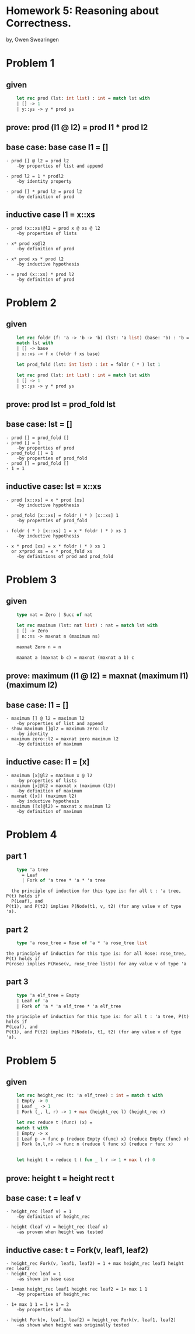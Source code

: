 # Homework 5: Reasoning about Correctness.

by, Owen Swearingen

# Problem 1

## given
``` Ocaml
    let rec prod (lst: int list) : int = match lst with  
    | [] -> 1  
    | y::ys -> y * prod ys
```

## prove: prod (l1 @ l2) = prod l1 * prod l2

## base case: base case l1 = []
    - prod [] @ l2 = prod l2 
        -by properties of list and append 

    - prod l2 = 1 * prodl2 
        -by identity property

    - prod [] * prod l2 = prod l2  
        -by definition of prod

## inductive case l1 = x::xs
    - prod (x::xs)@l2 = prod x @ xs @ l2  
        -by properties of lists  

    - x* prod xs@l2  
        -by definition of prod  

    - x* prod xs * prod l2  
        -by inductive hypothesis  

    - = prod (x::xs) * prod l2  
        -by definition of prod


<!-- Barrier which makes it easier for me to read and edit -->

# Problem 2
## given
``` Ocaml
    let rec foldr (f: 'a -> 'b -> 'b) (lst: 'a list) (base: 'b) : 'b =  
    match lst with  
    | [] -> base  
    | x::xs -> f x (foldr f xs base)  

    let prod_fold (lst: int list) : int = foldr ( * ) lst 1  

    let rec prod (lst: int list) : int = match lst with  
    | [] -> 1  
    | y::ys -> y * prod ys  
```

## prove: prod lst = prod_fold lst
## base case: lst = []
       
    - prod [] = prod_fold []
    - prod [] = 1  
        -by properties of prod
    - prod_fold [] = 1 
        -by properties of prod_fold
    - prod [] = prod_fold []
    - 1 = 1

## inductive case: lst = x::xs
    - prod [x::xs] = x * prod [xs] 
        -by inductive hypothesis  
   
    - prod_fold [x::xs] = foldr ( * ) [x::xs] 1  
        -by properties of prod_fold  

    - foldr ( * ) [x::xs] 1 = x * foldr ( * ) xs 1  
        -by inductive hypothesis  

    - x * prod [xs] = x * foldr ( * ) xs 1
      or x*prod xs = x * prod_fold xs  
        -by definitions of prod and prod_fold



<!-- Barrier which makes it easier for me to read and edit -->



# Problem 3
## given
``` Ocaml
    type nat = Zero | Succ of nat  
    
    let rec maximum (lst: nat list) : nat = match lst with  
    | [] -> Zero  
    | n::ns -> maxnat n (maximum ns)  

    maxnat Zero n = n  

    maxnat a (maxnat b c) = maxnat (maxnat a b) c  
```

## prove: maximum (l1 @ l2) = maxnat (maximum l1) (maximum l2)
 ## base case: l1 = []
    - maximum [] @ l2 = maximum l2
        -by properties of list and append
    - show maximum []@l2 = maximum zero::l2
        -by identity
    - maximum zero::l2 = maxnat zero maximum l2
        -by definition of maximum

 ## inductive case: l1 = [x]
    - maximum [x]@l2 = maximum x @ l2
        -by properties of lists 
    - maximum [x]@l2 = maxnat x (maximum (l2))
        -by definition of maximum
    - maxnat ([x]) (maximum l2) 
        -by inductive hypothesis
    - maximum ([x]@l2) = maxnat x maximum l2
        -by definition of maximum



<!-- Barrier which makes it easier for me to read and edit -->


# Problem 4
## part 1
``` Ocaml
    type 'a tree   
      = Leaf  
      | Fork of 'a tree * 'a * 'a tree  
```
      the principle of induction for this type is: for all t : 'a tree, P(t) holds if  
      P(Leaf), and  
    P(t1), and P(t2) implies P(Node(t1, v, t2) (for any value v of type 'a).  

## part 2
``` Ocaml
    type 'a rose_tree = Rose of 'a * 'a rose_tree list  
```
    the principle of induction for this type is: for all Rose: rose_tree, P(t) holds if  
    P(rose) implies P(Rose(v, rose_tree list)) for any value v of type 'a  

## part 3
``` Ocaml
    type 'a elf_tree = Empty  
    | Leaf of 'a  
    | Fork of 'a * 'a elf_tree * 'a elf_tree  
```
    the principle of induction for this type is: for all t : 'a tree, P(t) holds if  
    P(Leaf), and  
    P(t1), and P(t2) implies P(Node(v, t1, t2) (for any value v of type 'a).  


<!-- Barrier which makes it easier for me to read and edit -->


# Problem 5
## given
``` Ocaml
    let rec height_rec (t: 'a elf_tree) : int = match t with
    | Empty -> 0
    | Leaf _ -> 1
    | Fork (_, l, r) -> 1 + max (height_rec l) (height_rec r)

    let rec reduce t (func) (x) = 
    match t with 
    | Empty -> x
    | Leaf p -> func p (reduce Empty (func) x) (reduce Empty (func) x)
    | Fork (n,l,r) -> func n (reduce l func x) (reduce r func x)


    let height t = reduce t ( fun _ l r -> 1 + max l r) 0 
```

## prove: height t = height rect t


## base case: t = leaf v
    - height_rec (leaf v) = 1
        -by definition of height_rec

    - height (leaf v) = height_rec (leaf v) 
        -as proven when height was tested

## inductive case: t = Fork(v, leaf1, leaf2)

    - height_rec Fork(v, leaf1, leaf2) = 1 + max height_rec leaf1 height rec leaf2
    - height_rec leaf = 1 
        -as shown in base case

    - 1+max height_rec leaf1 height rec leaf2 = 1+ max 1 1
        -by properties of height_rec

    - 1+ max 1 1 = 1 + 1 = 2
        -by properties of max

    - height Fork(v, leaf1, leaf2) = height_rec Fork(v, leaf1, leaf2)
        -as shown when height was originally tested